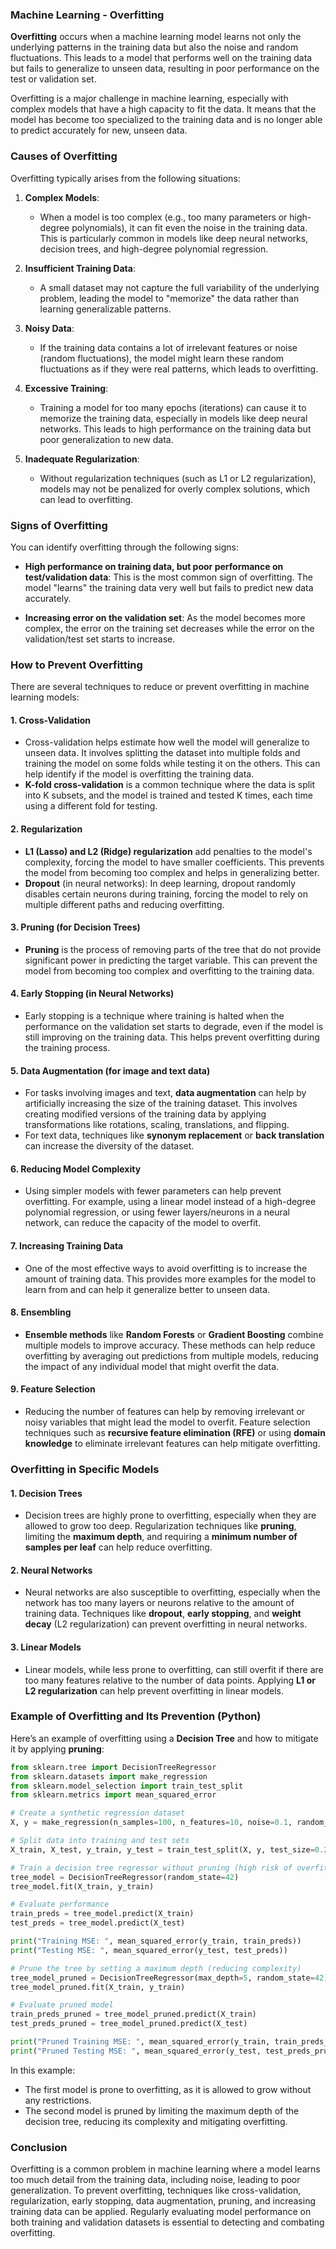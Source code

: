 ### **Machine Learning - Overfitting**

**Overfitting** occurs when a machine learning model learns not only the underlying patterns in the training data but also the noise and random fluctuations. This leads to a model that performs well on the training data but fails to generalize to unseen data, resulting in poor performance on the test or validation set.

Overfitting is a major challenge in machine learning, especially with complex models that have a high capacity to fit the data. It means that the model has become too specialized to the training data and is no longer able to predict accurately for new, unseen data.

### **Causes of Overfitting**
Overfitting typically arises from the following situations:

1. **Complex Models**:
   - When a model is too complex (e.g., too many parameters or high-degree polynomials), it can fit even the noise in the training data. This is particularly common in models like deep neural networks, decision trees, and high-degree polynomial regression.
   
2. **Insufficient Training Data**:
   - A small dataset may not capture the full variability of the underlying problem, leading the model to "memorize" the data rather than learning generalizable patterns.
   
3. **Noisy Data**:
   - If the training data contains a lot of irrelevant features or noise (random fluctuations), the model might learn these random fluctuations as if they were real patterns, which leads to overfitting.
   
4. **Excessive Training**:
   - Training a model for too many epochs (iterations) can cause it to memorize the training data, especially in models like deep neural networks. This leads to high performance on the training data but poor generalization to new data.
   
5. **Inadequate Regularization**:
   - Without regularization techniques (such as L1 or L2 regularization), models may not be penalized for overly complex solutions, which can lead to overfitting.

### **Signs of Overfitting**
You can identify overfitting through the following signs:

- **High performance on training data, but poor performance on test/validation data**: This is the most common sign of overfitting. The model "learns" the training data very well but fails to predict new data accurately.
  
- **Increasing error on the validation set**: As the model becomes more complex, the error on the training set decreases while the error on the validation/test set starts to increase.

### **How to Prevent Overfitting**

There are several techniques to reduce or prevent overfitting in machine learning models:

#### **1. Cross-Validation**
   - Cross-validation helps estimate how well the model will generalize to unseen data. It involves splitting the dataset into multiple folds and training the model on some folds while testing it on the others. This can help identify if the model is overfitting the training data.
   - **K-fold cross-validation** is a common technique where the data is split into K subsets, and the model is trained and tested K times, each time using a different fold for testing.

#### **2. Regularization**
   - **L1 (Lasso) and L2 (Ridge) regularization** add penalties to the model's complexity, forcing the model to have smaller coefficients. This prevents the model from becoming too complex and helps in generalizing better.
   - **Dropout** (in neural networks): In deep learning, dropout randomly disables certain neurons during training, forcing the model to rely on multiple different paths and reducing overfitting.

#### **3. Pruning (for Decision Trees)**
   - **Pruning** is the process of removing parts of the tree that do not provide significant power in predicting the target variable. This can prevent the model from becoming too complex and overfitting to the training data.

#### **4. Early Stopping (in Neural Networks)**
   - Early stopping is a technique where training is halted when the performance on the validation set starts to degrade, even if the model is still improving on the training data. This helps prevent overfitting during the training process.

#### **5. Data Augmentation (for image and text data)**
   - For tasks involving images and text, **data augmentation** can help by artificially increasing the size of the training dataset. This involves creating modified versions of the training data by applying transformations like rotations, scaling, translations, and flipping.
   - For text data, techniques like **synonym replacement** or **back translation** can increase the diversity of the dataset.

#### **6. Reducing Model Complexity**
   - Using simpler models with fewer parameters can help prevent overfitting. For example, using a linear model instead of a high-degree polynomial regression, or using fewer layers/neurons in a neural network, can reduce the capacity of the model to overfit.

#### **7. Increasing Training Data**
   - One of the most effective ways to avoid overfitting is to increase the amount of training data. This provides more examples for the model to learn from and can help it generalize better to unseen data.

#### **8. Ensembling**
   - **Ensemble methods** like **Random Forests** or **Gradient Boosting** combine multiple models to improve accuracy. These methods can help reduce overfitting by averaging out predictions from multiple models, reducing the impact of any individual model that might overfit the data.

#### **9. Feature Selection**
   - Reducing the number of features can help by removing irrelevant or noisy variables that might lead the model to overfit. Feature selection techniques such as **recursive feature elimination (RFE)** or using **domain knowledge** to eliminate irrelevant features can help mitigate overfitting.

### **Overfitting in Specific Models**

#### **1. Decision Trees**
   - Decision trees are highly prone to overfitting, especially when they are allowed to grow too deep. Regularization techniques like **pruning**, limiting the **maximum depth**, and requiring a **minimum number of samples per leaf** can help reduce overfitting.

#### **2. Neural Networks**
   - Neural networks are also susceptible to overfitting, especially when the network has too many layers or neurons relative to the amount of training data. Techniques like **dropout**, **early stopping**, and **weight decay** (L2 regularization) can prevent overfitting in neural networks.

#### **3. Linear Models**
   - Linear models, while less prone to overfitting, can still overfit if there are too many features relative to the number of data points. Applying **L1 or L2 regularization** can help prevent overfitting in linear models.

### **Example of Overfitting and Its Prevention (Python)**

Here’s an example of overfitting using a **Decision Tree** and how to mitigate it by applying **pruning**:

```python
from sklearn.tree import DecisionTreeRegressor
from sklearn.datasets import make_regression
from sklearn.model_selection import train_test_split
from sklearn.metrics import mean_squared_error

# Create a synthetic regression dataset
X, y = make_regression(n_samples=100, n_features=10, noise=0.1, random_state=42)

# Split data into training and test sets
X_train, X_test, y_train, y_test = train_test_split(X, y, test_size=0.2, random_state=42)

# Train a decision tree regressor without pruning (high risk of overfitting)
tree_model = DecisionTreeRegressor(random_state=42)
tree_model.fit(X_train, y_train)

# Evaluate performance
train_preds = tree_model.predict(X_train)
test_preds = tree_model.predict(X_test)

print("Training MSE: ", mean_squared_error(y_train, train_preds))
print("Testing MSE: ", mean_squared_error(y_test, test_preds))

# Prune the tree by setting a maximum depth (reducing complexity)
tree_model_pruned = DecisionTreeRegressor(max_depth=5, random_state=42)
tree_model_pruned.fit(X_train, y_train)

# Evaluate pruned model
train_preds_pruned = tree_model_pruned.predict(X_train)
test_preds_pruned = tree_model_pruned.predict(X_test)

print("Pruned Training MSE: ", mean_squared_error(y_train, train_preds_pruned))
print("Pruned Testing MSE: ", mean_squared_error(y_test, test_preds_pruned))
```

In this example:
- The first model is prone to overfitting, as it is allowed to grow without any restrictions.
- The second model is pruned by limiting the maximum depth of the decision tree, reducing its complexity and mitigating overfitting.

### **Conclusion**

Overfitting is a common problem in machine learning where a model learns too much detail from the training data, including noise, leading to poor generalization. To prevent overfitting, techniques like cross-validation, regularization, early stopping, data augmentation, pruning, and increasing training data can be applied. Regularly evaluating model performance on both training and validation datasets is essential to detecting and combating overfitting.
